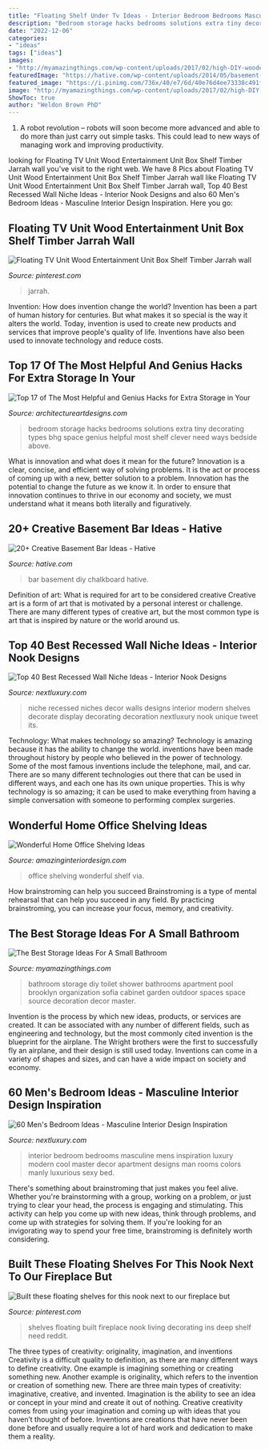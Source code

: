```yaml
---
title: "Floating Shelf Under Tv Ideas - Interior Bedroom Bedrooms Masculine Mens Inspiration Luxury Modern Cool Master Decor Apartment Designs Man Rooms Colors Manly Luxurious Sexy Bed"
description: "Bedroom storage hacks bedrooms solutions extra tiny decorating types bhg space genius helpful most shelf clever need ways bedside above"
date: "2022-12-06"
categories:
- "ideas"
tags: ["ideas"]
images:
- "http://myamazingthings.com/wp-content/uploads/2017/02/high-DIY-wooden-cabinet-painted-with-white-color-over-toilet-for-tiny-bathroom-spaces-with-marble-wall-decoration-ideas-680x1024.jpg"
featuredImage: "https://hative.com/wp-content/uploads/2014/05/basement-bar-ideas/5-diy-chalkboard-wal.jpg"
featured_image: "https://i.pinimg.com/736x/40/e7/6d/40e76d4ee73338c491fee07c012be403.jpg"
image: "http://myamazingthings.com/wp-content/uploads/2017/02/high-DIY-wooden-cabinet-painted-with-white-color-over-toilet-for-tiny-bathroom-spaces-with-marble-wall-decoration-ideas-680x1024.jpg"
ShowToc: true
author: "Weldon Brown PhD"
---
```



1. A robot revolution – robots will soon become more advanced and able to do more than just carry out simple tasks. This could lead to new ways of managing work and improving productivity.

	

		
looking for Floating TV Unit Wood Entertainment Unit Box Shelf Timber Jarrah wall you've visit to the right web. We have 8 Pics about Floating TV Unit Wood Entertainment Unit Box Shelf Timber Jarrah wall like Floating TV Unit Wood Entertainment Unit Box Shelf Timber Jarrah wall, Top 40 Best Recessed Wall Niche Ideas - Interior Nook Designs and also 60 Men&#039;s Bedroom Ideas - Masculine Interior Design Inspiration. Here you go:
		
    
## Floating TV Unit Wood Entertainment Unit Box Shelf Timber Jarrah Wall

<img loading=lazy src="https://i.pinimg.com/736x/40/e7/6d/40e76d4ee73338c491fee07c012be403.jpg" onerror="this.onerror=null;this.src='https://tse4.mm.bing.net/th?id=OIP.xBEAMKbc6iZKCOOMjN6JyAHaFi&amp;pid=15.1';" alt="Floating TV Unit Wood Entertainment Unit Box Shelf Timber Jarrah wall">

_Source: pinterest.com_

>jarrah. 

	

Invention: How does invention change the world?
Invention has been a part of human history for centuries. But what makes it so special is the way it alters the world. Today, invention is used to create new products and services that improve people's quality of life. Inventions have also been used to innovate technology and reduce costs.

    
## Top 17 Of The Most Helpful And Genius Hacks For Extra Storage In Your

<img loading=lazy src="https://www.architectureartdesigns.com/wp-content/uploads/2014/12/10.jpg" onerror="this.onerror=null;this.src='https://tse2.mm.bing.net/th?id=OIP.NEYrDDvmh5w9knbbGGOtaQHaJ4&amp;pid=15.1';" alt="Top 17 of The Most Helpful and Genius Hacks for Extra Storage in Your">

_Source: architectureartdesigns.com_

>bedroom storage hacks bedrooms solutions extra tiny decorating types bhg space genius helpful most shelf clever need ways bedside above. 

	

What is innovation and what does it mean for the future?
Innovation is a clear, concise, and efficient way of solving problems. It is the act or process of coming up with a new, better solution to a problem. Innovation has the potential to change the future as we know it. In order to ensure that innovation continues to thrive in our economy and society, we must understand what it means both literally and figuratively.

    
## 20+ Creative Basement Bar Ideas - Hative

<img loading=lazy src="https://hative.com/wp-content/uploads/2014/05/basement-bar-ideas/5-diy-chalkboard-wal.jpg" onerror="this.onerror=null;this.src='https://tse4.mm.bing.net/th?id=OIP.8kLX5nqRVEjPn8PVthRJZQHaLL&amp;pid=15.1';" alt="20+ Creative Basement Bar Ideas - Hative">

_Source: hative.com_

>bar basement diy chalkboard hative. 

	

Definition of art: What is required for art to be considered creative
Creative art is a form of art that is motivated by a personal interest or challenge. There are many different types of creative art, but the most common type is art that is inspired by nature or the world around us.

    
## Top 40 Best Recessed Wall Niche Ideas - Interior Nook Designs

<img loading=lazy src="http://nextluxury.com/wp-content/uploads/unique-recessed-wall-niche.jpg" onerror="this.onerror=null;this.src='https://tse2.mm.bing.net/th?id=OIP.055Bf66FcqSgM6hkrmL7qgAAAA&amp;pid=15.1';" alt="Top 40 Best Recessed Wall Niche Ideas - Interior Nook Designs">

_Source: nextluxury.com_

>niche recessed niches decor walls designs interior modern shelves decorate display decorating decoration nextluxury nook unique tweet its. 

	

Technology: What makes technology so amazing?
Technology is amazing because it has the ability to change the world. inventions have been made throughout history by people who believed in the power of technology. Some of the most famous inventions include the telephone, mail, and car. There are so many different technologies out there that can be used in different ways, and each one has its own unique properties. This is why technology is so amazing; it can be used to make everything from having a simple conversation with someone to performing complex surgeries.

    
## Wonderful Home Office Shelving Ideas

<img loading=lazy src="http://www.amazinginteriordesign.com/wp-content/uploads/2019/02/2-9.jpg" onerror="this.onerror=null;this.src='https://tse4.mm.bing.net/th?id=OIP.IT-44Nu9V1788J-7FR3qIgHaK1&amp;pid=15.1';" alt="Wonderful Home Office Shelving Ideas">

_Source: amazinginteriordesign.com_

>office shelving wonderful shelf via. 

	

How brainstroming can help you succeed
Brainstroming is a type of mental rehearsal that can help you succeed in any field. By practicing brainstroming, you can increase your focus, memory, and creativity.

    
## The Best Storage Ideas For A Small Bathroom

<img loading=lazy src="http://myamazingthings.com/wp-content/uploads/2017/02/high-DIY-wooden-cabinet-painted-with-white-color-over-toilet-for-tiny-bathroom-spaces-with-marble-wall-decoration-ideas-680x1024.jpg" onerror="this.onerror=null;this.src='https://tse3.mm.bing.net/th?id=OIP.QhQN822BQ1wrOd6FtaLMpwHaLJ&amp;pid=15.1';" alt="The Best Storage Ideas For A Small Bathroom">

_Source: myamazingthings.com_

>bathroom storage diy toilet shower bathrooms apartment pool brooklyn organization sofia cabinet garden outdoor spaces space source decoration decor master. 

	

Invention is the process by which new ideas, products, or services are created. It can be associated with any number of different fields, such as engineering and technology, but the most commonly cited invention is the blueprint for the airplane. The Wright brothers were the first to successfully fly an airplane, and their design is still used today. Inventions can come in a variety of shapes and sizes, and can have a wide impact on society and economy.

    
## 60 Men&#039;s Bedroom Ideas - Masculine Interior Design Inspiration

<img loading=lazy src="http://nextluxury.com/wp-content/uploads/manly-interior-design-for-bedrooms.jpg" onerror="this.onerror=null;this.src='https://tse4.mm.bing.net/th?id=OIP.kZtH0p5_yysiZp8YkB2EvwHaLH&amp;pid=15.1';" alt="60 Men&#039;s Bedroom Ideas - Masculine Interior Design Inspiration">

_Source: nextluxury.com_

>interior bedroom bedrooms masculine mens inspiration luxury modern cool master decor apartment designs man rooms colors manly luxurious sexy bed. 

	

There's something about brainstroming that just makes you feel alive. Whether you're brainstorming with a group, working on a problem, or just trying to clear your head, the process is engaging and stimulating. This activity can help you come up with new ideas, think through problems, and come up with strategies for solving them. If you're looking for an invigorating way to spend your free time, brainstroming is definitely worth considering.

    
## Built These Floating Shelves For This Nook Next To Our Fireplace But

<img loading=lazy src="https://i.pinimg.com/736x/b7/ee/5f/b7ee5f0afd85f1f19f5cccd1a0e0c8c4.jpg" onerror="this.onerror=null;this.src='https://tse2.mm.bing.net/th?id=OIP.m_HST2qMBYeLBj217tTNYAHaJ3&amp;pid=15.1';" alt="Built these floating shelves for this nook next to our fireplace but">

_Source: pinterest.com_

>shelves floating built fireplace nook living decorating ins deep shelf need reddit. 

	

The three types of creativity: originality, imagination, and inventions
Creativity is a difficult quality to definition, as there are many different ways to define creativity. One example is imagining something or creating something new. Another example is originality, which refers to the invention or creation of something new. 
There are three main types of creativity: imaginative, creative, and invented. Imagination is the ability to see an idea or concept in your mind and create it out of nothing. Creative creativity comes from using your imagination and coming up with ideas that you haven’t thought of before. Inventions are creations that have never been done before and usually require a lot of hard work and dedication to make them a reality.

